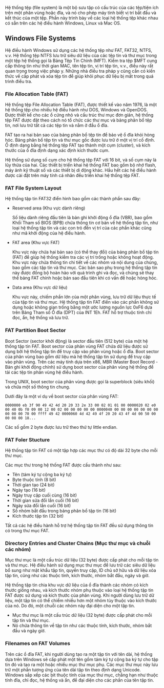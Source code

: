Hệ thống tệp (file system) là một bộ sưu tập có cấu trúc của các tệp/tiện ích trên một phân vùng hoặc đĩa, và nó cho phép máy tính biết vị trí bắt đầu và kết thúc của một tệp. Phần này trình bày về các loại hệ thống tệp khác nhau có sẵn trên các hệ điều hành Windows, Linux và Mac OS.

## Windows File Systems

Hệ điều hành Windows sử dụng các hệ thống tệp như FAT, FAT32, NTFS, v.v. Hệ thống tệp NTFS lưu trữ siêu dữ liệu của các tệp tin và thư mục trong một tệp hệ thống gọi là Bảng Tệp Tin Chính (MFT). Kiểm tra tệp $MFT cung cấp thông tin như thời gian MAC, tên tệp tin, vị trí tệp tin, v.v., điều này rất quan trọng trong việc pháp y. Những nhà điều tra pháp y cũng cần có kiến thức về cấp phát và xóa tệp tin để giúp khôi phục dữ liệu bị mất trong quá trình điều tra.

### File Allocation Table (FAT)

Hệ thống tệp File Allocation Table (FAT), được thiết kế vào năm 1976, là một hệ thống tệp cho nhiều hệ điều hành như DOS, Windows và OpenDOS. Được thiết kế cho các ổ cứng nhỏ và cấu trúc thư mục đơn giản, hệ thống tệp FAT được đặt theo cách nó tổ chức các thư mục và bảng phân bổ tệp tin, nơi lưu trữ tất cả các tệp tin và nằm ở đầu ổ đĩa.

FAT tạo ra hai bản sao của bảng phân bổ tệp tin để bảo vệ ổ đĩa khỏi hỏng hóc. Bảng phân bổ tệp tin và thư mục gốc được lưu trữ ở một vị trí cố định. Ổ định dạng bằng hệ thống tệp FAT tạo thành một cụm (cluster), và kích thước của ổ đĩa định dạng xác định kích thước cụm.

Hệ thống sử dụng số cụm cho hệ thống tệp FAT với 16 bit, và số cụm này là lũy thừa của hai. Các thiết bị triển khai hệ thống FAT bao gồm bộ nhớ flash, máy ảnh kỹ thuật số và các thiết bị di động khác. Hầu hết các hệ điều hành được cài đặt trên máy tính cá nhân đều triển khai hệ thống tệp FAT.

### FAT File System Layout

Hệ thống tập tin FAT32 điển hình bao gồm các thành phần sau đây:

- Reserved area (Khu vực dành riêng) 

  Số liệu dành riêng đầu tiên là bản ghi khởi động ổ đĩa (VBR), bao gồm Khối Tham số BIOS (BPB) chứa thông tin cơ bản về hệ thống tập tin, như loại hệ thống tập tin và các con trỏ đến vị trí của các phần khác cũng như mã khởi động của hệ điều hành.

- FAT area (Khu vực FAT)

  Khu vực này chứa hai bản sao (có thể thay đổi) của bảng phân bổ tập tin (FAT) để giúp hệ thống kiểm tra các vị trí trống hoặc không hoạt động. Khu vực này chứa thông tin chi tiết về các nhóm và nội dung của chúng, bao gồm các tập tin và thư mục. Các bản sao phụ trong hệ thống tập tin này được đồng bộ hoàn hảo với quá trình ghi và đọc, và chúng sẽ thay thế bảng FAT chính hoặc bản sao đầu tiên khi có vấn đề hoặc hỏng hóc.

- Data area (Khu vực dữ liệu)

  Khu vực này, chiếm phần lớn của một phân vùng, lưu trữ dữ liệu thực tế của tập tin và thư mục. Hệ thống tập tin FAT điền vào các phần không sử dụng hoặc không gian trống bằng một ước lượng nguồn lực 0xF6 dựa trên Bảng Tham số Ổ đĩa (DPT) của INT 1Eh. FAT hỗ trợ thuộc tính chỉ đọc, ẩn, hệ thống và lưu trữ.

### FAT Partition Boot Sector

Boot Sector (sector khởi động) là sector đầu tiên (512 byte) của một hệ thống tập tin FAT. Boot sector của phân vùng FAT chứa dữ liệu được sử dụng bởi hệ thống tập tin để truy cập vào phân vùng hoặc ổ đĩa. Boot sector của phân vùng bao gồm dữ liệu mà hệ thống tập tin sử dụng để truy cập vào phân vùng. Trên các máy tính dựa trên x86, MBR (Master Boot Record - Bản ghi khởi động chính) sử dụng boot sector của phân vùng hệ thống để tải các tệp tin phân vùng hệ điều hành.

Trong UNIX, boot sector của phân vùng được gọi là superblock (siêu khối) và chứa một số thông tin chung.

Dưới đây là một ví dụ về boot sector của phân vùng FAT:

```0000000 eb 3f 90 49 42 4d 20 20 33 2e 33 00 02 01 01 00 0000020 02 e0 00 40 0b f0 09 00 12 00 02 00 00 00 00 00 0000040 00 00 00 00 00 00 00 00 00 00 70 00 ffff 49 42 0000060 4d 42 49 4f 20 20 43 4f 4d 00 50 00 00 08 00 18...```

Các số gồm 2 byte được lưu trữ theo thứ tự little endian.

### FAT Foler Stucture

Hệ thống tập tin FAT có một tập hợp các mục thư có độ dài 32 byte cho mỗi thư mục.

Các mục thư trong hệ thống FAT được cấu thành như sau:

- Tên (tám ký tự cộng ba ký tự)
- Byte thuộc tính (8 bit)
- Thời gian tạo (24 bit)
- Ngày tạo (16 bit)
- Ngày truy cập cuối cùng (16 bit)
- Thời gian sửa đổi lần cuối (16 bit)
- Ngày sửa đổi lần cuối (16 bit)
- Số nhóm bắt đầu trong bảng phân bổ tập tin (16 bit)
- Kích thước tập tin (32 bit)

Tất cả các hệ điều hành hỗ trợ hệ thống tập tin FAT đều sử dụng thông tin có trong thư mục FAT.

### Directory Entries and Cluster Chains (Mục thư mục và chuỗi các nhóm)

Mục thư mục là một cấu trúc dữ liệu (32 byte) được cấp phát cho mỗi tập tin và thư mục. Hệ điều hành sử dụng mục thư mục để lưu trữ các siêu dữ liệu bổ sung như mật khẩu tập tin, quyền truy cập, ID chủ sở hữu và dữ liệu xóa tập tin, cũng như các thuộc tính, kích thước, nhóm bắt đầu, ngày và giờ.

Hệ thống tập tin chia khu vực dữ liệu của ổ đĩa thành các nhóm có kích thước giống nhau, và kích thước nhóm phụ thuộc vào loại hệ thống tập tin FAT được sử dụng và kích thước của phân vùng. Khi người dùng lưu trữ dữ liệu, một tập tin có thể chiếm nhiều hơn một nhóm tùy thuộc vào kích thước của nó. Do đó, một chuỗi các nhóm này đại diện cho một tập tin.

- Mục thư mục là một cấu trúc dữ liệu (32 byte) được cấp phát cho mỗi tập tin và thư mục.
- Nó chứa thông tin về tập tin như các thuộc tính, kích thước, nhóm bắt đầu và ngày giờ.

### Filenames on FAT Volumes

Trên các ổ đĩa FAT, khi người dùng tạo ra một tập tin với tên dài, hệ thống dựa trên Windows sẽ cấp phát một tên gồm tám ký tự cộng ba ký tự cho tập tin đó và tạo ra một hoặc nhiều mục thư mục phụ. Các mục thư mục này lưu trữ một phần tương ứng của tên dài tập tin theo định dạng Unicode. Windows sắp xếp các bit thuộc tính của mục thư mục, chẳng hạn như thuộc tính đĩa, chỉ đọc, hệ thống và ẩn, để đại diện cho các phần của tên tập tin.






